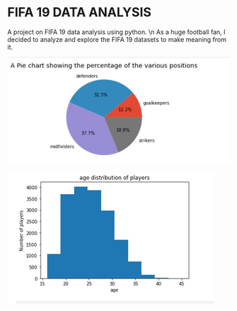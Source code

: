 # FIFA 19 DATA ANALYSIS
 A project on FIFA 19 data analysis using python. 
\n As a huge football fan, I decided to analyze and explore the FIFA 19 datasets to make meaning from it. 
 
![alt text](positions.jpeg)

 ![Chart 2](screenshot.jpg)

